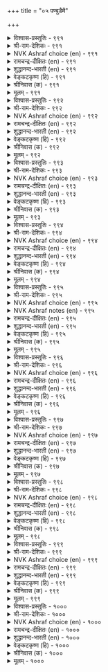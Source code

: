 +++
title = "०५ पण्बुडैमै"

+++

<details><summary>विश्वास-प्रस्तुतिः - ९९१</summary>

ऎण्बदत्ताल् ऎय्दल् ऎळिदॆऩ्प यार्माट्टुम्  
पण्बुडैमै ऎऩ्ऩुम् वऴक्कु। ९९१  
</details>

<details><summary>श्री-राम-देशिकः - ९९१</summary>

अधिकारः १००. अनुसृत्य प्रवर्तनम्  
सौलभ्येन समैः साकमनुसृत्य प्रवर्तनात् ।  
विशिष्टगुणसंप्राप्तिः सुलभेति सतां मतम् ॥ ९९१॥
</details>

<details><summary>NVK Ashraf choice (en) - ९९१</summary>

०९९१  
The demeanor called courtesy, they say,  
Comes easily to those easily accessible to all.  
(N.V.K. Ashraf), (Satguru Subramuniyaswami)  
</details>

<details><summary>रामचन्द्र-दीक्षितः (en) - ९९१</summary>

991 eṇpatattāl eytal eḷiteṉpa yārmāṭṭum  
paṇpuṭaimai eṉṉum vaḻakku.

991\. Be cautious and easy of access. You will command the homage of the world.  
</details>

<details><summary>शुद्धानन्द-भारती (en) - ९९१</summary>

1\. எண்பதத்தால் எய்தல் எளிதென்ப யார்மாட்டும்  
பண்புடைமை என்னும் வழக்கு.  
To the polite free of access  
Easily comes courteousness.        991  
</details>

<details><summary>वेङ्कटकृष्ण (हि) - ९९१</summary>

991
मिलनसार रहते अगर, सब लोगों को मान ।  
पाना शिष्टाचार है, कहते हैं आसान ॥
</details>

<details><summary>श्रीनिवास (क) - ९९१</summary>

991. ऒब्बनु ऎल्लरल्लियू सुलभवागि सेरुववनादरॆ, अवनिगॆ सद्गुणगळन्नु पडॆयुवुदू सुलभ ऎन्दु ज्ञानिगळु
हेळुवरु.

</details>

<details><summary>मूलम् - ९९१</summary>

ऎण्बदत्ताल् ऎय्दल् ऎळिदॆऩ्प यार्माट्टुम्  
पण्बुडैमै ऎऩ्ऩुम् वऴक्कु। ९९१  
</details>

<details><summary>विश्वास-प्रस्तुतिः - ९९२</summary>

अऩ्पुडैमै आऩ्ऱ कुडिप्पिऱत्तल् इव्विरण्डुम्  
पण्बुडैमै ऎऩ्ऩुम् वऴक्कु। ९९२  
</details>

<details><summary>श्री-राम-देशिकः - ९९२</summary>

प्रेम्णा प्रवर्तनं शुद्धविख्यातकुलजन्म च ।  
द्वयमेतन्महत्वाख्यगुणं यच्छति कस्यचित् ॥ ९९२॥
</details>

<details><summary>NVK Ashraf choice (en) - ९९२</summary>

०९९२  
Kindness and exalted birth: these two  
Constitute the demeanor called courtesy.  
(N.V.K. Ashraf)  
</details>

<details><summary>रामचन्द्र-दीक्षितः (en) - ९९२</summary>

992 aṉpuṭaimai āṉṟa kuṭippiṟattal ivviraṇṭum  
paṇpuṭaimai eṉṉum vaḻakku.

992\. Courtesy springs from love and noble lineage.  
</details>

<details><summary>शुद्धानन्द-भारती (en) - ९९२</summary>

2\. அன்புடைமை ஆன்ற குடிப்பிறத்தல் இவ்விரண்டும்  
பண்புடைமை என்னும் வழக்கு.  
Humanity and noble birth  
Develop courtesy and moral worth.        992  
</details>

<details><summary>वेङ्कटकृष्ण (हि) - ९९२</summary>

992
उत्तम कुल में जन्म औ’, प्रेम पूर्ण व्यवहार ।  
दोनों शिष्टाचार के, हैं ही श्रेष्ठ प्रकार ॥
</details>

<details><summary>श्रीनिवास (क) - ९९२</summary>

992. प्रीतियुळ्ळवरागिरुवुदु, हॆसराद कुलदल्लि हुट्टिद कीर्ति इरुवदु, इवॆरडू गुणवुळ्ळवरागि बाळुव
सन्मार्गगळॆनिसुवुवु.

</details>

<details><summary>मूलम् - ९९२</summary>

अऩ्पुडैमै आऩ्ऱ कुडिप्पिऱत्तल् इव्विरण्डुम्  
पण्बुडैमै ऎऩ्ऩुम् वऴक्कु। ९९२  
</details>

<details><summary>विश्वास-प्रस्तुतिः - ९९३</summary>

उऱुप्पॊत्तल् मक्कळॊप्पु अऩ्ऱाल् वॆऱुत्तक्क  
पण्बॊत्तल् ऒप्पदाम् ऒप्पु। ९९३  
</details>

<details><summary>श्री-राम-देशिकः - ९९३</summary>

जनैः साकं देशसाम्यान्न भेदनुवर्तनम् ।  
गुणेन साम्यमेभिस्तु भवेच्छन्दानुवर्तनम् ॥ ९९३॥
</details>

<details><summary>NVK Ashraf choice (en) - ९९३</summary>

०९९३  
What binds humanity together is not physical proximity,  
But that binding of courteousness.  
(N.V.K. Ashraf)  
</details>

<details><summary>रामचन्द्र-दीक्षितः (en) - ९९३</summary>

993 uṟuppottal makkaḷoppu aṉṟāl veṟuttakka  
paṇpottal oppatām oppu.

993\. Mere physical features do not rank with men but only courtesy makes them ascend the scale.  
</details>

<details><summary>शुद्धानन्द-भारती (en) - ९९३</summary>

3\. உறுப்பொத்தல் மக்களொப்பு அன்றால் வெறுத்தக்க  
பண்பொத்தல் ஒப்பதாம் ஒப்பு.  
Likeness in limbs is not likeness  
It's likeness in kind courteousness.        993  
</details>

<details><summary>वेङ्कटकृष्ण (हि) - ९९३</summary>

993
न हो देह के मेल से, श्रेष्ठ जनों का मेल ।  
आत्माओं के योग्य तो, हैं संस्कृति का मेल ॥
</details>

<details><summary>श्रीनिवास (क) - ९९३</summary>

993. मनुष्यरु तम्म देहद अङ्गाङ्गगळल्लि परस्पर होलुवुदु होलिकॆयल्ल; हॊन्दिकॊळ्ळुव गुणगळिन्द
होलुवुदे निजवाद होलिकयॆनिसुवुदु.

</details>

<details><summary>मूलम् - ९९३</summary>

उऱुप्पॊत्तल् मक्कळॊप्पु अऩ्ऱाल् वॆऱुत्तक्क  
पण्बॊत्तल् ऒप्पदाम् ऒप्पु। ९९३  
</details>

<details><summary>विश्वास-प्रस्तुतिः - ९९४</summary>

यऩॊडु नऩ्ऱि पुरिन्द पयऩुडैयार्  
पण्बुबा राट्टुम् उलगु। ९९४  
</details>

<details><summary>श्री-राम-देशिकः - ९९४</summary>

नीतिधर्मसमेतानां परोपकृतिशालिनाम् ।  
महात्मनां गुणं लोकाः प्रशंसन्ति मदान्विताः ॥ ९९४॥
</details>

<details><summary>NVK Ashraf choice (en) - ९९४</summary>

०९९४  
The world applauds the conduct of those  
Who help with impartiality and generosity. *  
(W.H. Drew and J. Lazarus), (N.V.K. Ashraf)  
</details>

<details><summary>रामचन्द्र-दीक्षितः (en) - ९९४</summary>

994 nayaṉoṭu naṉṟi purinta payaṉuṭaiyār  
paṇpupā rāṭṭum ulaku.

994\. The world respects the courtesy of those who are just and willing to do good.  
</details>

<details><summary>शुद्धानन्द-भारती (en) - ९९४</summary>

4\. நயனொடு நன்றி புரிந்த பயனுடையார்  
பண்புபா ராட்டும் உலகு.  
The world applauds those helpful men  
Whose actions are just and benign.        994  
</details>

<details><summary>वेङ्कटकृष्ण (हि) - ९९४</summary>

994
नीति धर्म को चाहते, जो करते उपकार ।  
उनके शिष्ट स्वभाव को, सराहता संसार ॥
</details>

<details><summary>श्रीनिवास (क) - ९९४</summary>

994. ऒळ्ळॆय नडतॆ, उप्कार बुद्धि, इवुगळिन्द इतररिगॆ प्रयोजनवागुवन्तॆ बाळुव, सार्थक जीविगळ
गुणगळन्नु इडी लोकवे कॊण्डाडुत्तदॆ.

</details>

<details><summary>मूलम् - ९९४</summary>

यऩॊडु नऩ्ऱि पुरिन्द पयऩुडैयार्  
पण्बुबा राट्टुम् उलगु। ९९४  
</details>

<details><summary>विश्वास-प्रस्तुतिः - ९९५</summary>

नगैयुळ्ळुम् इऩ्ऩा तिगऴ्च्चि पगैयुळ्ळुम्  
पण्बुळ पाडऱिवार् माट्टु। ९९५  
</details>

<details><summary>श्री-राम-देशिकः - ९९५</summary>

परिहासेऽप्यन्यनिन्दाकरणं दुःखमावहेत् ।  
परानुसरणादज्ञा भवन्ति सुगुणान्विताः ॥ ९९५॥
</details>

<details><summary>NVK Ashraf choice (en) - ९९५</summary>

०९९५  
Mockery hurts even in jest, and hence the considerate  
Are courteous even to their foes. *  
(P.S. Sundaram)  
</details>

<details><summary>NVK Ashraf notes (en) - ९९५</summary>

९९५. Compare with ८७१. One should never wish for the accursed thing called enmity, even in jest. (Satguru Subramuniyaswami)
</details>

<details><summary>रामचन्द्र-दीक्षितः (en) - ९९५</summary>

995 nakaiyuḷḷum iṉṉātu ikaḻcci pakaiyuḷḷum  
paṇpuḷa pāṭaṟivār māṭṭu.

995\. Do not mock at others even in a sportive mood. There is virtue in being courteous even to a foe.  
</details>

<details><summary>शुद्धानन्द-भारती (en) - ९९५</summary>

5\. நகையுள்ளும் இன்னாது இகழ்ச்சி பகையுள்ளும்  
பண்புஉள பாடறிவார் மாட்டு.  
The courteous don't even foes detest  
For contempt offends even in jest.        995  
</details>

<details><summary>वेङ्कटकृष्ण (हि) - ९९५</summary>

995
हँसी खेल में भी नहीं, निंदा करना इष्ट ।  
पर-स्वभाव ज्ञाता रहें, रिपुता में भी शिष्ट ॥
</details>

<details><summary>श्रीनिवास (क) - ९९५</summary>

995. विनोददल्लि कूड निन्दनॆयु दुःखवन्नु तरुत्तदॆ; इतरर स्वभाववरितु नडॆयुव सद्गुणिगळ हगॆतनदल्लि
कूड करुणॆ तुम्बिरुत्तदॆ.

</details>

<details><summary>मूलम् - ९९५</summary>

नगैयुळ्ळुम् इऩ्ऩा तिगऴ्च्चि पगैयुळ्ळुम्  
पण्बुळ पाडऱिवार् माट्टु। ९९५  
</details>

<details><summary>विश्वास-प्रस्तुतिः - ९९६</summary>

पण्बुडैयार्प् पट्टुण्डु उलगम् अदुइऩ्ऱेल्  
मण्बुक्कु माय्वदु मऩ्। ९९६  
</details>

<details><summary>श्री-राम-देशिकः - ९९६</summary>

विशिष्टगुणिनां सत्त्वाल्लोकोद्यापि प्रवर्तते ।  
तदभावे प्रपञ्चोऽयं भुवि मग्नो भवेत् किल ॥ ९९६॥
</details>

<details><summary>NVK Ashraf choice (en) - ९९६</summary>

०९९६  
The world goes on because of civilized men.  
Without them it would collapse into dust. *  
(Satguru Subramuniyaswami)  
</details>

<details><summary>रामचन्द्र-दीक्षितः (en) - ९९६</summary>

996 paṇpuṭaiyārp paṭṭuṇṭu ulakam atuiṉṟēl  
maṇpukku māyvatu maṉ.

996\. The world is built on the wisdom of the noble and the good; but for them the entire world would be a heap of ruins.  
</details>

<details><summary>शुद्धानन्द-भारती (en) - ९९६</summary>

6\. பண்புடையார்ப் பட்டுண்டு உலகம் அதுஇன்றேல்  
மண்புக்கு மாய்வது மன்.  
The world rests with the mannered best  
Or it crumbles and falls to dust.        996  
</details>

<details><summary>वेङ्कटकृष्ण (हि) - ९९६</summary>

996
शिष्टों के आधार पर, टिकता है संसार ।  
उनके बिन तो वह मिले, मिट्टी में निर्धार ॥
</details>

<details><summary>श्रीनिवास (क) - ९९६</summary>

996. सद्गुणवुळ्ळवरन्ने आधरिसिकॊण्डु लोकद नडॆ निन्तिदॆ. अदिल्लवादरॆ, मण्णिनल्लि सेरि अदु नाशवागि
होगुवुदु निश्चय.

</details>

<details><summary>मूलम् - ९९६</summary>

पण्बुडैयार्प् पट्टुण्डु उलगम् अदुइऩ्ऱेल्  
मण्बुक्कु माय्वदु मऩ्। ९९६  
</details>

<details><summary>विश्वास-प्रस्तुतिः - ९९७</summary>

अरम्बोलुम् कूर्मैय रेऩुम् मरम्बोल्वर्  
मक्कट्पण्बु इल्ला तवर्। ९९७  
</details>

<details><summary>श्री-राम-देशिकः - ९९७</summary>

सज्जनार्हगुणैर्हीनाः तीक्ष्णासिसमशेमुषीम् ।  
लब्ध्वापि पादपसमा मन्यन्ते मानवैः समैः ॥ ९९७॥
</details>

<details><summary>NVK Ashraf choice (en) - ९९७</summary>

०९९७  
Men without character, despite their sharp minds,  
Are no better than blocks of wood.  
(N.V.K. Ashraf), (S.M. Diaz)  
</details>

<details><summary>रामचन्द्र-दीक्षितः (en) - ९९७</summary>

997 arampōlum kūrmaiya rēṉum marampōlvar  
makkaḷpaṇpu illā tavar.

997\. Of what avail is one’s intelligence keen as the edge of the chist^? One is with the socks and gloves if one is not affable.  
</details>

<details><summary>शुद्धानन्द-भारती (en) - ९९७</summary>

7\. அரம்போலும் கூர்மைய ரேனும் மரம்போல்வர்  
மக்கட்பண்பு இல்லா தவர்.  
The mannerless though sharp like file  
Are like wooden blocks indocile.        997  
</details>

<details><summary>वेङ्कटकृष्ण (हि) - ९९७</summary>

997
यद्यपि हैं रेती सदृश, तीक्षण बुद्धि-निधान ।  
मानव-संस्कृति के बिना, नर हैं वृक्ष समान ॥
</details>

<details><summary>श्रीनिवास (क) - ९९७</summary>

997. मानवीय गुणवन्नु हॊन्दिरदॆ इरुववरु, अरवन्नु होलुव हरितवाद बुद्धियुळ्ळवरादरू चलनॆयिल्लद
मरवन्ने होलुत्तारॆ.

</details>

<details><summary>मूलम् - ९९७</summary>

अरम्बोलुम् कूर्मैय रेऩुम् मरम्बोल्वर्  
मक्कट्पण्बु इल्ला तवर्। ९९७  
</details>

<details><summary>विश्वास-प्रस्तुतिः - ९९८</summary>

नण्बाऱ्ऱार् आगि नयमिल सॆय्वार्क्कुम्  
पण्बाऱ्ऱार् आदल् कडै। ९९८  
</details>

<details><summary>श्री-राम-देशिकः - ९९८</summary>

विना मैत्रीं विरोधं च कुर्वतां विषयेऽपि यः ।  
गुणवान्न प्रवर्तेत् दोषयुक्तः स गण्यते ॥ ९९८॥
</details>

<details><summary>NVK Ashraf choice (en) - ९९८</summary>

०९९८  
It is disgraceful to be discourteous,  
Even towards the unfriendly who treat you unjustly.  
(Satguru Subramuniyaswami)  
</details>

<details><summary>रामचन्द्र-दीक्षितः (en) - ९९८</summary>

998 naṇpāṟṟār āki nayamila ceyvārkkum  
paṇpāṟṟār ātal kaṭai.

998\. To be failing in one’s courtesy even to one’s foe is sin.  
</details>

<details><summary>शुद्धानन्द-भारती (en) - ९९८</summary>

8\. நண்பாற்றா ராகி நயமில செய்வார்க்கும்  
பண்பாற்றா ராதல் கடை.  
Discourtesy is mean indeed  
E'en to a base unfriendly breed.        998  
</details>

<details><summary>वेङ्कटकृष्ण (हि) - ९९८</summary>

998
मित्र न रह जो शत्रु हैं, उनसे भी व्यवहार ।  
सभ्य पुरुष का नहिं किया, तो वह अधम विचार ॥
</details>

<details><summary>श्रीनिवास (क) - ९९८</summary>

998. स्नेहविल्लदवरागि कॆट्टद्दन्ने माडुववरिगॆ कूड ऒळ्ळॆय गुणगळन्नु प्रदर्शिसदिरुवुदु कीळ्तरवॆनिसुवुदु.

</details>

<details><summary>मूलम् - ९९८</summary>

नण्बाऱ्ऱार् आगि नयमिल सॆय्वार्क्कुम्  
पण्बाऱ्ऱार् आदल् कडै। ९९८  
</details>

<details><summary>विश्वास-प्रस्तुतिः - ९९९</summary>

नगल्वल्लर् अल्लार्क्कु मायिरु ञालम्  
पगलुम्बाऱ् पट्टऩ्ऱु इरुळ्। ९९९  
</details>

<details><summary>श्री-राम-देशिकः - ९९९</summary>

स्नेहतत्त्वं समालम्ब्य प्रवर्तनमजानताम् ।  
दिवसोऽपि प्रभायुक्तो दृश्येत् तमसावृतः ॥ ९९९॥
</details>

<details><summary>NVK Ashraf choice (en) - ९९९</summary>

०९९९  
To those who cannot laugh,  
This big world is all darkness even during the day.  
(C. Rajagopalachari)  
</details>

<details><summary>रामचन्द्र-दीक्षितः (en) - ९९९</summary>

999 nakalvallar allārkku māyiru ñālam  
pakalumpāṟ paṭṭaṉṟ iruḷ.

999\. Even the wide world darkens at noon to the sullen who fails to gladden the hearts of men.  
</details>

<details><summary>शुद्धानन्द-भारती (en) - ९९९</summary>

9\. நகல்வல்லர் அல்லார்க்கு மாயிரு ஞாலம்  
பகலும்பாற் பட்டன்று இருள்.  
To those bereft of smiling light  
Even in day the earth is night.        999  
</details>

<details><summary>वेङ्कटकृष्ण (हि) - ९९९</summary>

999
जो जन कर सकते नहीं, प्रसन्न मन व्यवहार ।  
दिन में भी तम में पड़ा, है उनका संसार ॥
</details>

<details><summary>श्रीनिवास (क) - ९९९</summary>

999. नगबल्ल गुणविल्लदवरिगॆ विशालवाद ई लोकदल्लि हगलिनल्लू कत्तलॆये काणुवुदु.

</details>

<details><summary>मूलम् - ९९९</summary>

नगल्वल्लर् अल्लार्क्कु मायिरु ञालम्  
पगलुम्बाऱ् पट्टऩ्ऱु इरुळ्। ९९९  
</details>

<details><summary>विश्वास-प्रस्तुतिः - १०००</summary>

पण्बिलाऩ् पॆऱ्ऱ पॆरुञ्जॆल्वम् नऩ्पाल्  
कलन्दीमै याल्दिरिन् दऱ्ऱु। १०००  
</details>

<details><summary>श्री-राम-देशिकः - १०००</summary>

निर्गुणेनार्जितं वित्तं नोपयोगकरं भवेत् ।  
यथा स्यात् पात्रदोषेण पयो माधुर्यवर्जितः ॥ १०००॥
</details>

<details><summary>NVK Ashraf choice (en) - १०००</summary>

१०००  
The great wealth kept by the uncultured  
Is clean milk gone sour in a can unclean.  
(N.V.K. Ashraf)  
</details>

<details><summary>रामचन्द्र-दीक्षितः (en) - १०००</summary>

1000 paṇpilāṉ peṟṟa peruñcelvam naṉpāl  
kalantīmai yāltirintu aṟṟu.

1000\. Of what' use is the wealth of the discourteous? It is like good milk spoilt by an unclean vessel.  
</details>

<details><summary>शुद्धानन्द-भारती (en) - १०००</summary>

10\. பண்பிலான் பெற்ற பெருஞ் செல்வம் நன்பால்  
கலந்தீமை யால்திரிந்த தற்று.  
The wealth heaped by the churlish base  
Is pure milk soured by impure vase.        1000  
</details>

<details><summary>वेङ्कटकृष्ण (हि) - १०००</summary>

1000
जो है प्राप्त असभ्य को, धन-सम्पत्ति अमेय ।  
कलश-दोष से फट गया, शुद्ध दूध सम ज्ञेय ॥
</details>

<details><summary>श्रीनिवास (क) - १०००</summary>

1000. गुणविल्लदवन कैलिरुव अतुळवाद ऐश्वर्यवु कॊळकु पात्रयल्लिट्टु ऒळ्लॆय हालिनन्तॆ शीघ्रवे कॆट्टु होगुत्तदॆ.
</details>

<details><summary>मूलम् - १०००</summary>

पण्बिलाऩ् पॆऱ्ऱ पॆरुञ्जॆल्वम् नऩ्पाल्  
कलन्दीमै याल्दिरिन् दऱ्ऱु। १०००  
</details>

